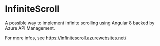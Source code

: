 # InfiniteScroll

A possible way to implement infinite scrolling using Angular 8 backed by Azure API Management.

For more infos, see https://infinitescroll.azurewebsites.net/
